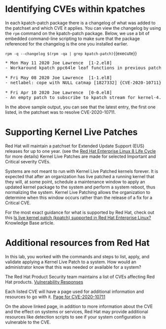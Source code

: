 # Identifying CVEs within kpatches

In each kpatch-patch package there is a changelog of what was added to the
patchset and which CVE it applies.  You can view the changelog by using the
`rpm` command on the kpatch-patch package.  Below, we use a bit of embedded
command-line scripting to make sure that the package referenced for the
changelog is the one you installed earlier.

`rpm -q --changelog $(rpm -qa | grep kpatch-patch)`{{execute}}

<pre class="file">
* Mon May 11 2020 Joe Lawrence <joe.lawrence@redhat.com> [1-2.el8]
- Workaround kpatch ppc64le leaf functions in previous patch [1827332] {CVE-2020-10711}

* Fri May 08 2020 Joe Lawrence <joe.lawrence@redhat.com> [1-1.el8]
- netlabel: cope with NULL catmap [1827332] {CVE-2020-10711}

* Fri Apr 10 2020 Joe Lawrence <joe.lawrence@redhat.com> [0-0.el8]
- An empty patch to subscribe to kpatch stream for kernel-4.18.0-193.el8 [1822309]
</pre>

In the above sample output, you can see that the latest entry, the first one
listed, in the patchset was to resolve CVE-2020-10711.

# Supporting Kernel Live Patches

Red Hat will maintain a patchset for Extended Update Support (EUS) releases
for up to one year. (see the [Red Hat Enterprise Linux 8 Life Cycle](https://access.redhat.com/support/policy/updates/errata#RHEL8_Life_Cycle) for more details)
Kernel Live Patches are made for selected Important and Critical severity CVEs.

Systems are not meant to run with Kernel Live Patched kernels forever.  It is 
expected that after an organization has live patched a running kernel that 
they will, at some point, schedule a maintenance window to apply an updated 
kernel package to the system and perform a system reboot, thus normalizing the
system.  Kernel Live Patching allows the organization to determine when this 
window occurs rather than the release of a fix for a Critical CVE.

For the most exact guidance for what is supported by Red Hat, check out this
[Is live kernel patch (kpatch) supported in Red Hat Enterprise Linux?](https://access.redhat.com/solutions/2206511) Knowledge Base article.

# Additional resources from Red Hat

In this lab, you worked with the commands and steps to list, apply, and
validate applying a Kernel Live Patch to a system.  How would an administrator
know that this was needed or available for a system?

The Red Hat Product Security team maintains a list of CVEs affecting Red Hat
products.  [Vulnerability Responses](https://access.redhat.com/security/vulnerabilities)

Each listed CVE will have a page used for additional information and resources
to go with it.  [Page for CVE-2020-10711](https://access.redhat.com/security/cve/cve-2020-10711)

On the above linked page, in addition to more information about the CVE and
the effect on systems or services, Red Hat may provide additional resources
like detection scripts to see if your system configuration is vulnerable to
the CVE.

